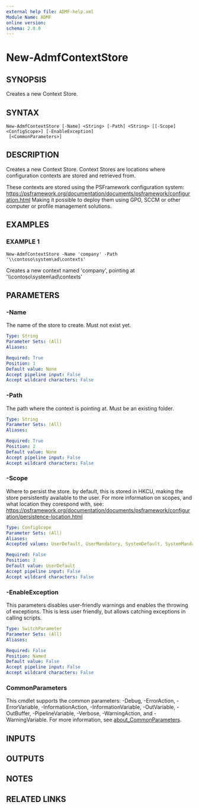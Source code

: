 ```yaml
---
external help file: ADMF-help.xml
Module Name: ADMF
online version:
schema: 2.0.0
---
```


# New-AdmfContextStore

## SYNOPSIS
Creates a new Context Store.

## SYNTAX

```
New-AdmfContextStore [-Name] <String> [-Path] <String> [[-Scope] <ConfigScope>] [-EnableException]
 [<CommonParameters>]
```

## DESCRIPTION
Creates a new Context Store.
Context Stores are locations where configuration contexts are stored and retrieved from.

These contexts are stored using the PSFramework configuration system:
https://psframework.org/documentation/documents/psframework/configuration.html
Making it possible to deploy them using GPO, SCCM or other computer or profile management solutions.

## EXAMPLES

### EXAMPLE 1
```
New-AdmfContextStore -Name 'company' -Path '\\contoso\system\ad\contexts'
```

Creates a new context named 'company', pointing at '\\\\contoso\system\ad\contexts'

## PARAMETERS

### -Name
The name of the store to create.
Must not exist yet.

```yaml
Type: String
Parameter Sets: (All)
Aliases:

Required: True
Position: 1
Default value: None
Accept pipeline input: False
Accept wildcard characters: False
```

### -Path
The path where the context is pointing at.
Must be an existing folder.

```yaml
Type: String
Parameter Sets: (All)
Aliases:

Required: True
Position: 2
Default value: None
Accept pipeline input: False
Accept wildcard characters: False
```

### -Scope
Where to persist the store.
by default, this is stored in HKCU, making the store persistently available to the user.
For more information on scopes, and what location they corespond with, see:
https://psframework.org/documentation/documents/psframework/configuration/persistence-location.html

```yaml
Type: ConfigScope
Parameter Sets: (All)
Aliases:
Accepted values: UserDefault, UserMandatory, SystemDefault, SystemMandatory, FileUserLocal, FileUserShared, FileSystem, Environment, EnvironmentSimple

Required: False
Position: 3
Default value: UserDefault
Accept pipeline input: False
Accept wildcard characters: False
```

### -EnableException
This parameters disables user-friendly warnings and enables the throwing of exceptions.
This is less user friendly, but allows catching exceptions in calling scripts.

```yaml
Type: SwitchParameter
Parameter Sets: (All)
Aliases:

Required: False
Position: Named
Default value: False
Accept pipeline input: False
Accept wildcard characters: False
```

### CommonParameters
This cmdlet supports the common parameters: -Debug, -ErrorAction, -ErrorVariable, -InformationAction, -InformationVariable, -OutVariable, -OutBuffer, -PipelineVariable, -Verbose, -WarningAction, and -WarningVariable. For more information, see [about_CommonParameters](http://go.microsoft.com/fwlink/?LinkID=113216).

## INPUTS

## OUTPUTS

## NOTES

## RELATED LINKS
